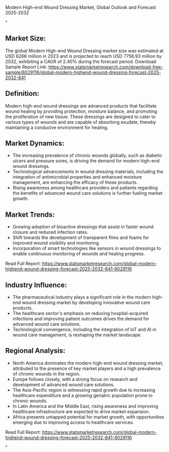 Modern High-end Wound Dressing Market, Global Outlook and Forecast 2025-2032

"<h2>Market Size:</h2>
<p>The global Modern High-end Wound Dressing market size was estimated at USD 6266 million in 2023 and is projected to reach USD 7756.93 million by 2032, exhibiting a CAGR of 2.40% during the forecast period.
Download Sample Report Link: <a href='https://www.statsmarketresearch.com/download-free-sample/8029116/global-modern-highend-wound-dressing-forecast-2025-2032-841'>https://www.statsmarketresearch.com/download-free-sample/8029116/global-modern-highend-wound-dressing-forecast-2025-2032-841</a></p>

<h2>Definition:</h2>
<p>Modern high-end wound dressings are advanced products that facilitate wound healing by providing protection, moisture balance, and promoting the proliferation of new tissue. These dressings are designed to cater to various types of wounds and are capable of absorbing exudate, thereby maintaining a conducive environment for healing.</p>

<h2>Market Dynamics:</h2>
<ul>
<li>The increasing prevalence of chronic wounds globally, such as diabetic ulcers and pressure sores, is driving the demand for modern high-end wound dressings.</li>
<li>Technological advancements in wound dressing materials, including the integration of antimicrobial properties and enhanced moisture management, are enhancing the efficacy of these products.</li>
<li>Rising awareness among healthcare providers and patients regarding the benefits of advanced wound care solutions is further fueling market growth.</li> 
</ul>

<h2>Market Trends:</h2>
<ul>
<li>Growing adoption of bioactive dressings that assist in faster wound closure and reduced infection rates.</li>
<li>Shift towards the development of transparent films and foams for improved wound visibility and monitoring.</li>
<li>Incorporation of smart technologies like sensors in wound dressings to enable continuous monitoring of wounds and healing progress.</li>
</ul>
<p>Read Full Report: <a href='https://www.statsmarketresearch.com/global-modern-highend-wound-dressing-forecast-2025-2032-841-8029116'>https://www.statsmarketresearch.com/global-modern-highend-wound-dressing-forecast-2025-2032-841-8029116</a> </p>

<h2>Industry Influence:</h2>
<ul>
<li>The pharmaceutical industry plays a significant role in the modern high-end wound dressing market by developing innovative wound care products.</li>
<li>The healthcare sector's emphasis on reducing hospital-acquired infections and improving patient outcomes drives the demand for advanced wound care solutions.</li>
<li>Technological convergence, including the integration of IoT and AI in wound care management, is reshaping the market landscape.</li>
</ul>

<h2>Regional Analysis:</h2>
<ul>
<li>North America dominates the modern high-end wound dressing market, attributed to the presence of key market players and a high prevalence of chronic wounds in the region.</li>
<li>Europe follows closely, with a strong focus on research and development of advanced wound care solutions.</li>
<li>The Asia-Pacific region is witnessing rapid growth due to increasing healthcare expenditure and a growing geriatric population prone to chronic wounds.</li>
<li>In Latin America and the Middle East, rising awareness and improving healthcare infrastructure are expected to drive market expansion.</li>
<li>Africa presents untapped potential for market growth, with opportunities emerging due to improving access to healthcare services.</li>
</ul>
<p>Read Full Report: <a href='https://www.statsmarketresearch.com/global-modern-highend-wound-dressing-forecast-2025-2032-841-8029116'>https://www.statsmarketresearch.com/global-modern-highend-wound-dressing-forecast-2025-2032-841-8029116</a></p>"

